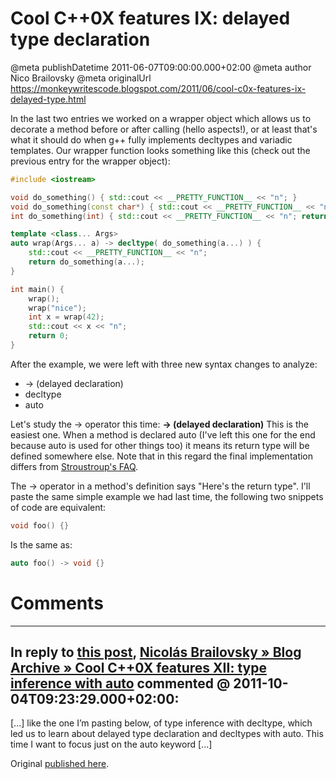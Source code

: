 # Cool C++0X features IX: delayed type declaration

@meta publishDatetime 2011-06-07T09:00:00.000+02:00
@meta author Nico Brailovsky
@meta originalUrl https://monkeywritescode.blogspot.com/2011/06/cool-c0x-features-ix-delayed-type.html

In the last two entries we worked on a wrapper object which allows us to decorate a method before or after calling (hello aspects!), or at least that's what it should do when g++ fully implements decltypes and variadic templates. Our wrapper function looks something like this (check out the previous entry for the wrapper object):

```c++
#include <iostream>

void do_something() { std::cout << __PRETTY_FUNCTION__ << "n"; }
void do_something(const char*) { std::cout << __PRETTY_FUNCTION__ << "n"; }
int do_something(int) { std::cout << __PRETTY_FUNCTION__ << "n"; return 123; }

template <class... Args>
auto wrap(Args... a) -> decltype( do_something(a...) ) {
	std::cout << __PRETTY_FUNCTION__ << "n";
	return do_something(a...);
}

int main() {
	wrap();
	wrap("nice");
	int x = wrap(42);
	std::cout << x << "n";
	return 0;
}
```

After the example, we were left with three new syntax changes to analyze:
* -> (delayed declaration)
* decltype
* auto

Let's study the -> operator this time: **-> (delayed declaration)**
This is the easiest one. When a method is declared auto (I've left this one for the end because auto is used for other things too) it means its return type will be defined somewhere else. Note that in this regard the final implementation differs from [Stroustroup's FAQ](/blog_md/youfoundadeadlink.md).

The -> operator in a method's definition says "Here's the return type". I'll paste the same simple example we had last time, the following two snippets of code are equivalent:

```c++
void foo() {}
```

Is the same as:

```c++
auto foo() -> void {}
```


# Comments

---
## In reply to [this post](), [Nicolás Brailovsky » Blog Archive » Cool C++0X features XII: type inference with auto](/blog_md/2011/1004_CoolC0XfeaturesXIItypeinferencewithauto.md) commented @ 2011-10-04T09:23:29.000+02:00:

[...] like the one I’m pasting below, of type inference with decltype, which led us to learn about delayed type declaration and decltypes with auto. This time I want to focus just on the auto keyword [...]

Original [published here](/blog_md/2011/0607_CoolC0XfeaturesIXdelayedtypedeclaration.md).
